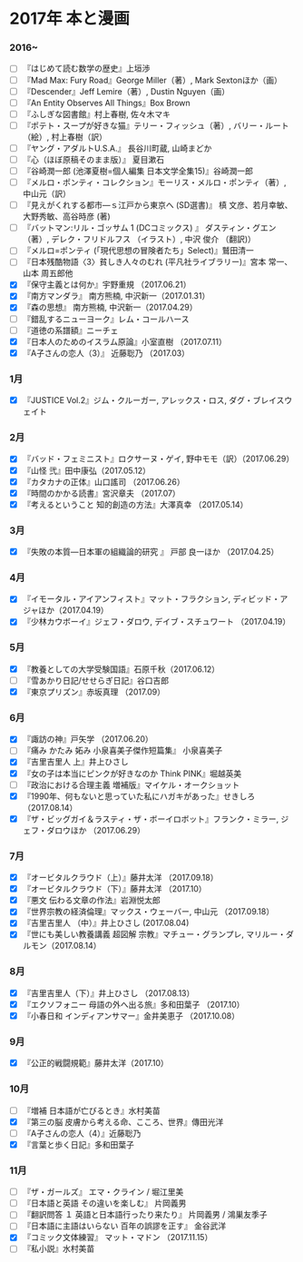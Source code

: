 #  2017年 本と漫画

### 2016~
- [ ] 『はじめて読む数学の歴史』上垣渉
- [ ] 『Mad Max: Fury Road』George Miller（著）, Mark Sextonほか（画）
- [ ] 『Descender』Jeff Lemire（著）, Dustin Nguyen（画）
- [ ] 『An Entity Observes All Things』Box Brown
- [ ] 『ふしぎな図書館』村上春樹, 佐々木マキ
- [ ] 『ポテト・スープが好きな猫』テリー・フィッシュ（著）, バリー・ルート（絵）, 村上春樹（訳）
- [ ] 『ヤング・アダルトU.S.A.』 長谷川町蔵, 山崎まどか
- [ ] 『心（ほぼ原稿そのまま版）』 夏目漱石
- [ ] 『谷崎潤一郎 (池澤夏樹=個人編集 日本文学全集15)』谷崎潤一郎
- [ ] 『メルロ・ポンティ・コレクション』モーリス・メルロ・ポンティ（著）, 中山元（訳）
- [ ] 『見えがくれする都市―ｓ江戸から東京へ (SD選書)』 槙 文彦、若月幸敏、大野秀敏、高谷時彦 (著)
- [ ] 『バットマン:リル・ゴッサム 1 (DCコミックス) 』 ダスティン・グエン （著）, デレク・フリドルフス （イラスト）, 中沢 俊介 （翻訳)）
- [ ] 『メルロ=ポンティ (「現代思想の冒険者たち」Select)』鷲田清一
- [ ] 『日本残酷物語〈3〉貧しき人々のむれ (平凡社ライブラリー)』宮本 常一、 山本 周五郎他
- [x] 『保守主義とは何か』宇野重規 （2017.06.21）
- [x] 『南方マンダラ』 南方熊楠, 中沢新一（2017.01.31）
- [x] 『森の思想』 南方熊楠, 中沢新一（2017.04.29）
- [ ] 『錯乱するニューヨーク』レム・コールハース
- [ ] 『道徳の系譜額』ニーチェ
- [x] 『日本人のためのイスラム原論』小室直樹 （2017.07.11）
- [x] 『A子さんの恋人（3）』 近藤聡乃 （2017.03）

### 1月
- [x] 『JUSTICE Vol.2』ジム・クルーガー, アレックス・ロス, ダグ・ブレイスウェイト

### 2月
- [x] 『バッド・フェミニスト』ロクサーヌ・ゲイ, 野中モモ（訳）（2017.06.29）
- [x] 『山怪 弐』田中康弘（2017.05.12）
- [x] 『カタカナの正体』山口謠司 （2017.06.26）
- [x] 『時間のかかる読書』宮沢章夫 （2017.07）
- [x] 『考えるということ 知的創造の方法』大澤真幸 （2017.05.14）

### 3月
- [x] 『失敗の本質―日本軍の組織論的研究 』 戸部 良一ほか （2017.04.25）

### 4月
- [x] 『イモータル・アイアンフィスト』マット・フラクション, ディビッド・アジャほか（2017.04.19）
- [x] 『少林カウボーイ』ジェフ・ダロウ,  デイブ・スチュワート （2017.04.19）

### 5月
- [x] 『教養としての大学受験国語』石原千秋（2017.06.12）
- [ ] 『雪あかり日記/せせらぎ日記』谷口吉郎
- [x] 『東京プリズン』赤坂真理 （2017.09）

### 6月
- [x] 『諏訪の神』戸矢学 （2017.06.20）
- [ ] 『痛み かたみ 妬み 小泉喜美子傑作短篇集』 小泉喜美子
- [x] 『吉里吉里人 上』井上ひさし
- [x] 『女の子は本当にピンクが好きなのか Think PINK』堀越英美
- [ ] 『政治における合理主義 増補版』マイケル・オークショット
- [x] 『1990年、何もないと思っていた私にハガキがあった』せきしろ （2017.08.14）
- [x] 『ザ・ビッグガイ＆ラスティ・ザ・ボーイロボット』フランク・ミラー, ジェフ・ダロウほか （2017.06.29）

### 7月
- [x] 『オービタルクラウド（上）』藤井太洋 （2017.09.18）
- [x] 『オービタルクラウド（下）』藤井太洋 （2017.10）
- [x] 『悪文 伝わる文章の作法』岩淵悦太郎
- [x] 『世界宗教の経済倫理』マックス・ウェーバー, 中山元 （2017.09.18）
- [x] 『吉里吉里人 （中）』井上ひさし (2017.08.04)
- [x] 『世にも美しい教養講義 超図解 宗教』マチュー・グランプレ, マリルー・ダルモン（2017.08.14）

### 8月
- [x] 『吉里吉里人（下）』井上ひさし （2017.08.13）
- [x] 『エクソフォニー 母語の外へ出る旅』多和田葉子 （2017.10）
- [x] 『小春日和 インディアンサマー』金井美恵子 （2017.10.08）

### 9月
- [x] 『公正的戦闘規範』藤井太洋（2017.10）

### 10月
- [ ] 『増補 日本語が亡びるとき』水村美苗
- [x] 『第三の脳 皮膚から考える命、こころ、世界』傳田光洋
- [ ] 『A子さんの恋人（4）』近藤聡乃
- [x] 『言葉と歩く日記』多和田葉子

### 11月
- [ ] 『ザ・ガールズ』 エマ・クライン / 堀江里美
- [ ] 『日本語と英語 その違いを楽しむ』 片岡義男
- [ ] 『翻訳問答 １ 英語と日本語行ったり来たり』 片岡義男 / 鴻巣友季子
- [ ] 『日本語に主語はいらない 百年の誤謬を正す』 金谷武洋
- [x] 『コミック文体練習』 マット・マドン （2017.11.15）
- [ ] 『私小説』水村美苗
